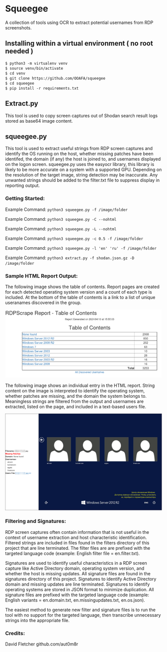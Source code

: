 # Squeegee

A collection of tools using OCR to extract potential usernames from RDP screenshots.

## Installing within a virtual environment ( no root needed )
```
$ python3 -m virtualenv venv
$ source venv/bin/activate
$ cd venv
$ git clone https://github.com/OOAFA/squeegee
$ cd squeegee
$ pip install -r requirements.txt
```

## Extract.py
This tool is used to copy screen captures out of Shodan search result logs stored as base64 image content.

## squeegee.py

This tool is used to extract useful strings from RDP screen captures and identify the OS running on the host, whether missing patches have been identifed, the domain (if any) the host is joined to, and usernames displayed on the logon screen. squeegee.py uses the easyocr library, this library is likely to be more accurate on a system with a supported GPU. Depending on the resolution of the target image, string detection may be inaccurate. Any unwanted strings should be added to the filter.txt file to suppress display in reporting output.


### Getting Started:

Example Command: `python3 squeegee.py -f /image/folder`

Example Command: `python3 squeegee.py -C --nohtml`

Example Command: `python3 squeegee.py -L --nohtml`

Example Command: `python3 squeegee.py -c 0.5 -f /image/folder`

Example Command: `python3 squeegee.py -l 'en' 'ru' -f /image/folder`

Example Command: `python3 extract.py -f shodan.json.gz -D /image/folder`

### Sample HTML Report Output:

The following image shows the table of contents. Report pages are created for each detected operating system version and a count of each type is included. At the bottom of the table of contents is a link to a list of unique useranames discovered in the group.

![Example RDP Entry](https://github.com/OOAFA/squeegee/blob/main/TableOfContents.png?raw=true)

The following image shows an individual entry in the HTML report. String content on the image is interpreted to identify the operating system, whether patches are missing, and the domain the system belongs to. Meaningless strings are filtered from the output and usernames are extracted, listed on the page, and included in a text-based users file.

![Example RDP Table of Contents](https://github.com/OOAFA/squeegee/blob/main/RDPEntry.png?raw=true)

### Filtering and Signatures:

RDP screen captures often contain information that is not useful in the context of username extraction and host characteristic identification. Filtered strings are included in files found in the filters directory of this project that are line terminated. The filter files are are prefixed with the targeted language code (example: English filter file = en.filter.txt).

Signatures are used to identify useful characteristics in a RDP screen capture like Active Directory domain, operating system version, and whether the host is missing updates. All signature files are found in the signatures directory of this project. Signatures to identify Active Directory domain and missing updates are line terminated. Signatures to identify operating systems are stored in JSON format to minimize duplication. All signature files are prefixed with the targeted language code (example: English variants = en.domain.txt, en.missingupdates.txt, en.os.json).

The easiest method to generate new filter and signature files is to run the tool with no support for the targeted language, then transcribe unnecessary strings into the appropriate file.

### Credits:
David Fletcher
github.com/aut0m8r

